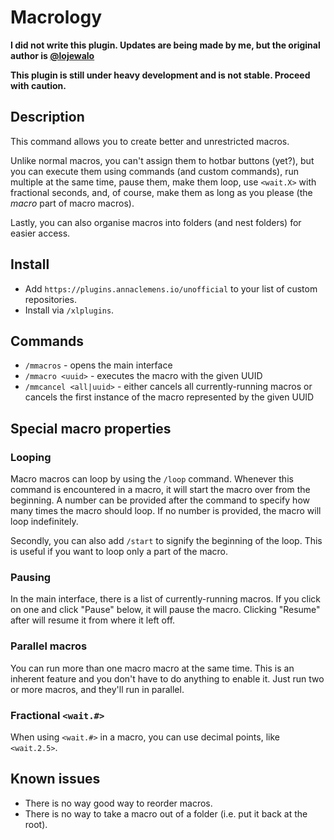 # Macrology

**I did not write this plugin. Updates are being made by me, 
but the original author is [@lojewalo](https://github.com/lojewalo)**

**This plugin is still under heavy development and is not
stable. Proceed with caution.**

## Description

This command allows you to create better and unrestricted macros.

Unlike normal macros, you can't assign them to hotbar buttons (yet?), but you can
execute them using commands (and custom commands), run multiple at the
same time, pause them, make them loop, use `<wait.X>` with fractional
seconds, and, of course, make them as long as you please (the *macro*
part of macro macros).

Lastly, you can also organise macros into folders (and nest folders)
for easier access.

## Install

- Add `https://plugins.annaclemens.io/unofficial` to your list of custom repositories.
- Install via `/xlplugins`.

## Commands

- `/mmacros` - opens the main interface
- `/mmacro <uuid>` - executes the macro with the given UUID
- `/mmcancel <all|uuid>` - either cancels all currently-running macros
  or cancels the first instance of the macro represented by the given
  UUID

## Special macro properties

### Looping

Macro macros can loop by using the `/loop` command. Whenever this
command is encountered in a macro, it will start the macro over from
the beginning. A number can be provided after the command to specify
how many times the macro should loop. If no number is provided, the
macro will loop indefinitely.

Secondly, you can also add `/start` to signify the beginning of the
loop. This is useful if you want to loop only a part of the macro.

### Pausing

In the main interface, there is a list of currently-running macros. If
you click on one and click "Pause" below, it will pause the
macro. Clicking "Resume" after will resume it from where it left off.

### Parallel macros

You can run more than one macro macro at the same time. This is an
inherent feature and you don't have to do anything to enable it. Just
run two or more macros, and they'll run in parallel.

### Fractional `<wait.#>`

When using `<wait.#>` in a macro, you can use decimal points, like
`<wait.2.5>`.

## Known issues

- There is no way good way to reorder macros.
- There is no way to take a macro out of a folder (i.e. put it back at the root).

